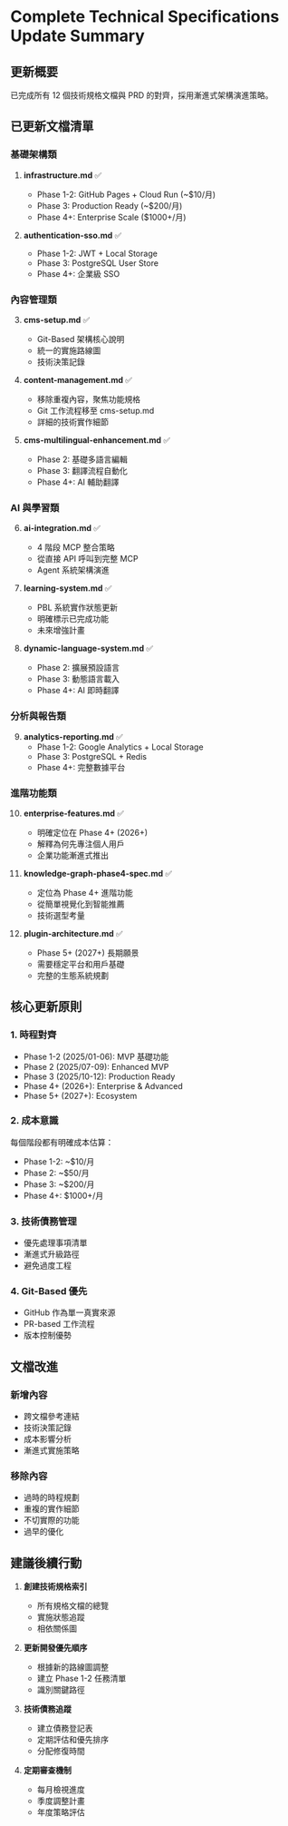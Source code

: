 # Complete Technical Specifications Update Summary

## 更新概要

已完成所有 12 個技術規格文檔與 PRD 的對齊，採用漸進式架構演進策略。

## 已更新文檔清單

### 基礎架構類
1. **infrastructure.md** ✅
   - Phase 1-2: GitHub Pages + Cloud Run (~$10/月)
   - Phase 3: Production Ready (~$200/月)
   - Phase 4+: Enterprise Scale ($1000+/月)

2. **authentication-sso.md** ✅
   - Phase 1-2: JWT + Local Storage
   - Phase 3: PostgreSQL User Store
   - Phase 4+: 企業級 SSO

### 內容管理類
3. **cms-setup.md** ✅
   - Git-Based 架構核心說明
   - 統一的實施路線圖
   - 技術決策記錄

4. **content-management.md** ✅
   - 移除重複內容，聚焦功能規格
   - Git 工作流程移至 cms-setup.md
   - 詳細的技術實作細節

5. **cms-multilingual-enhancement.md** ✅
   - Phase 2: 基礎多語言編輯
   - Phase 3: 翻譯流程自動化
   - Phase 4+: AI 輔助翻譯

### AI 與學習類
6. **ai-integration.md** ✅
   - 4 階段 MCP 整合策略
   - 從直接 API 呼叫到完整 MCP
   - Agent 系統架構演進

7. **learning-system.md** ✅
   - PBL 系統實作狀態更新
   - 明確標示已完成功能
   - 未來增強計畫

8. **dynamic-language-system.md** ✅
   - Phase 2: 擴展預設語言
   - Phase 3: 動態語言載入
   - Phase 4+: AI 即時翻譯

### 分析與報告類
9. **analytics-reporting.md** ✅
   - Phase 1-2: Google Analytics + Local Storage
   - Phase 3: PostgreSQL + Redis
   - Phase 4+: 完整數據平台

### 進階功能類
10. **enterprise-features.md** ✅
    - 明確定位在 Phase 4+ (2026+)
    - 解釋為何先專注個人用戶
    - 企業功能漸進式推出

11. **knowledge-graph-phase4-spec.md** ✅
    - 定位為 Phase 4+ 進階功能
    - 從簡單視覺化到智能推薦
    - 技術選型考量

12. **plugin-architecture.md** ✅
    - Phase 5+ (2027+) 長期願景
    - 需要穩定平台和用戶基礎
    - 完整的生態系統規劃

## 核心更新原則

### 1. 時程對齊
- Phase 1-2 (2025/01-06): MVP 基礎功能
- Phase 2 (2025/07-09): Enhanced MVP
- Phase 3 (2025/10-12): Production Ready
- Phase 4+ (2026+): Enterprise & Advanced
- Phase 5+ (2027+): Ecosystem

### 2. 成本意識
每個階段都有明確成本估算：
- Phase 1-2: ~$10/月
- Phase 2: ~$50/月
- Phase 3: ~$200/月
- Phase 4+: $1000+/月

### 3. 技術債務管理
- 優先處理事項清單
- 漸進式升級路徑
- 避免過度工程

### 4. Git-Based 優先
- GitHub 作為單一真實來源
- PR-based 工作流程
- 版本控制優勢

## 文檔改進

### 新增內容
- 跨文檔參考連結
- 技術決策記錄
- 成本影響分析
- 漸進式實施策略

### 移除內容
- 過時的時程規劃
- 重複的實作細節
- 不切實際的功能
- 過早的優化

## 建議後續行動

1. **創建技術規格索引**
   - 所有規格文檔的總覽
   - 實施狀態追蹤
   - 相依關係圖

2. **更新開發優先順序**
   - 根據新的路線圖調整
   - 建立 Phase 1-2 任務清單
   - 識別關鍵路徑

3. **技術債務追蹤**
   - 建立債務登記表
   - 定期評估和優先排序
   - 分配修復時間

4. **定期審查機制**
   - 每月檢視進度
   - 季度調整計畫
   - 年度策略評估